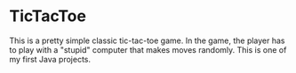 # TicTacToe

This is a pretty simple classic tic-tac-toe game.
In the game, the player has to play with a "stupid" computer that makes moves randomly.
This is one of my first Java projects.

